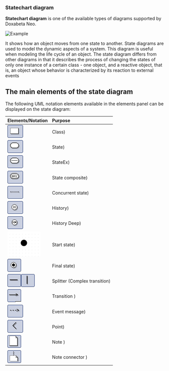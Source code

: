 ### Statechart diagram

**Statechart diagram** is one of the available types of diagrams supported by Doxabeta Neo.

![Example](/images/pages/products/flexberry-designer/diagram/statechart-diagram.png)



It shows how an object moves from one state to another. State diagrams are used to model the dynamic aspects of a system. This diagram is useful when modeling the life cycle of an object. The state diagram differs from other diagrams in that it describes the process of changing the states of only one instance of a certain class - one object, and a reactive object, that is, an object whose behavior is characterized by its reaction to external events

## The main elements of the state diagram
The following UML notation elements available in the elements panel can be displayed on the state diagram:

Elements/Notation | Purpose
:-----------------------------------------|:-------------------------------------------------------
![Example](/Diagrams/instance.jpg) | Class)
![Example](/Diagrams/state.jpg) | State)
![Example](/Diagrams/stateex.jpg) | StateEx)
![Example](/Diagrams/statecomposite.jpg) | State composite)
![Example](/Diagrams/concstate.jpg) | Concurrent state)
![Example](/Diagrams/history.jpg) | History)
![Example](/Diagrams/historydeep.jpg) | History Deep)
![Example](/Diagrams/startstate.png) | Start state)
![Example](/Diagrams/finalstate.jpg) | Final state)
![Example](/Diagrams/complextransition.jpg)![Example](/Diagrams/complextransition_ver.jpg) | Splitter (Complex transition)
![Example](/Diagrams/transition.jpg) | Transition )
![Example](Diagrams/eventmessage.jpg) | Event message)
![Example](/Diagrams/corner.jpg) | Point)
![Example](/Diagrams/note.jpg) | Note )
![Example](/Diagrams/noteconn.jpg) | Note connector )


